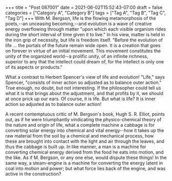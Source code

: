 +++
title = "Post 087001"
date = 2021-06-02T15:52:43-07:00
draft = false
categories = ["Category A", "Category B"]
tags = ["Tag A", "Tag B", "Tag C", "Tag D"]
+++
With M. Bergson, life is the flowing metamorphosis of the poets,--an unceasing becoming,--and evolution is a wave of creative energy overflowing through matter "upon which each visible organism rides during the short interval of time given it to live." In his view, matter is held in the iron grip of necessity, but life is freedom itself. "Before the evolution of life ... the portals of the future remain wide open. It is a creation that goes on forever in virtue of an initial movement. This movement constitutes the unity of the organized world--a prolific unity, of an infinite richness, superior to any that the intellect could dream of, for the intellect is only one of its aspects or products."

What a contrast to Herbert Spencer's view of life and evolution! "Life," says Spencer, "consists of inner action so adjusted as to balance outer action." True enough, no doubt, but not interesting. If the philosopher could tell us what it is that brings about the adjustment, and that profits by it, we should at once prick up our ears. Of course, it is life. But what is life? It is inner action so adjusted as to balance outer action!

A recent contemptuous critic of M. Bergson's book, Hugh S. R. Elliot, points out, as if he were triumphantly vindicating the physico-chemical theory of the nature and origin of life, what a complete machine a cabbage is for converting solar energy into chemical and vital energy--how it takes up the raw material from the soil by a chemical and mechanical process, how these are brought into contact with the light and air through the leaves, and thus the cabbage is built up. In like manner, a man is a machine for converting chemical energy derived from the food he eats into motion, and the like. As if M. Bergson, or any one else, would dispute these things! In the same way, a steam-engine is a machine for converting the energy latent in coal into motion and power; but what force lies back of the engine, and was active in the construction?

